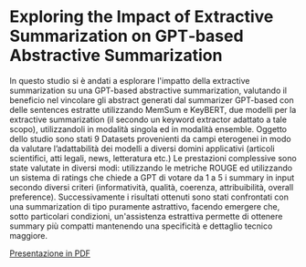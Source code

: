 # Exploring the Impact of Extractive Summarization on GPT‑based Abstractive Summarization

In questo studio si è andati a esplorare l'impatto della extractive summarization su una GPT-based abstractive summarization, valutando il beneficio nel vincolare gli abstract generati dal summarizer GPT-based con delle sentences estratte utilizzando MemSum e KeyBERT, due modelli per la extractive summarization (il secondo un keyword extractor adattato a tale scopo), utilizzandoli in modalità singola ed in modalità ensemble. 
Oggetto dello studio sono stati 9 Datasets provenienti da campi eterogenei in modo da valutare l’adattabilità dei modelli a diversi domini applicativi (articoli scientifici, atti legali, news, letteratura etc.) Le prestazioni complessive sono state valutate in diversi modi: utilizzando le metriche ROUGE ed utilizzando un sistema di ratings che chiede a GPT di votare da 1 a 5 i summary in input secondo diversi criteri (informatività, qualità, coerenza, attribuibilità, overall preference). Successivamente i risultati ottenuti sono stati confrontati con una summarization di tipo puramente astrattivo, facendo emergere che, sotto particolari condizioni, un'assistenza estrattiva permette di ottenere summary più compatti mantenendo una specificità e dettaglio tecnico maggiore.

[Presentazione in PDF](./Presentazione.pdf)

